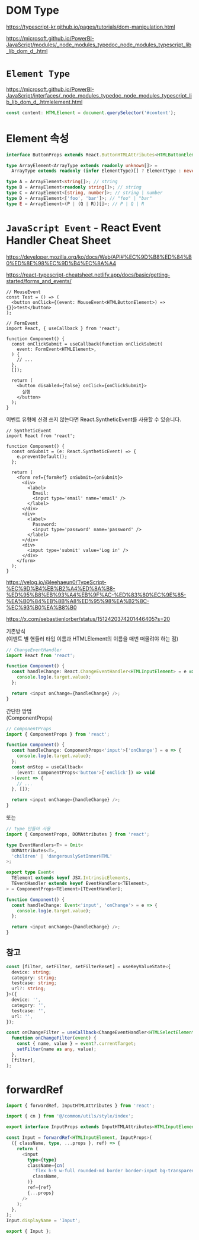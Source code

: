 # DOM Type

https://typescript-kr.github.io/pages/tutorials/dom-manipulation.html

https://microsoft.github.io/PowerBI-JavaScript/modules/_node_modules_typedoc_node_modules_typescript_lib_lib_dom_d_.html

# `Element Type`

https://microsoft.github.io/PowerBI-JavaScript/interfaces/_node_modules_typedoc_node_modules_typescript_lib_lib_dom_d_.htmlelement.html

```typescript
const content: HTMLElement = document.querySelector('#content');
```

# Element 속성

```typescript
interface ButtonProps extends React.ButtonHTMLAttributes<HTMLButtonElement> {}
```

```typescript
type ArrayElement<ArrayType extends readonly unknown[]> =
  ArrayType extends readonly (infer ElementType)[] ? ElementType : never;

type A = ArrayElement<string[]>; // string
type B = ArrayElement<readonly string[]>; // string
type C = ArrayElement<[string, number]>; // string | number
type D = ArrayElement<['foo', 'bar']>; // "foo" | "bar"
type E = ArrayElement<(P | (Q | R))[]>; // P | Q | R
```

# `JavaScript Event` - React Event Handler Cheat Sheet

https://developer.mozilla.org/ko/docs/Web/API#%EC%9D%B8%ED%84%B0%ED%8E%98%EC%9D%B4%EC%8A%A4

https://react-typescript-cheatsheet.netlify.app/docs/basic/getting-started/forms_and_events/

```tsx
// MouseEvent
const Test = () => (
  <button onClick={(event: MouseEvent<HTMLButtonElement>) => {}}>test</button>
);
```

```tsx
// FormEvent
import React, { useCallback } from 'react';

function Component() {
  const onClickSubmit = useCallback(function onClickSubmit(
    event: FormEvent<HTMLElement>,
  ) {
    // ...
  },
  []);

  return (
    <button disabled={false} onClick={onClickSubmit}>
      실행
    </button>
  );
}
```

이벤트 유형에 신경 쓰지 않는다면 React.SyntheticEvent를 사용할 수 있습니다.

```tsx
// SyntheticEvent
import React from 'react';

function Component() {
  const onSubmit = (e: React.SyntheticEvent) => {
    e.preventDefault();
  };

  return (
    <form ref={formRef} onSubmit={onSubmit}>
      <div>
        <label>
          Email:
          <input type='email' name='email' />
        </label>
      </div>
      <div>
        <label>
          Password:
          <input type='password' name='password' />
        </label>
      </div>
      <div>
        <input type='submit' value='Log in' />
      </div>
    </form>
  );
}
```

https://velog.io/@leehaeun0/TypeScript-%EC%9D%B4%EB%B2%A4%ED%8A%B8-%ED%95%B8%EB%93%A4%EB%9F%AC-%ED%83%80%EC%9E%85-%EA%B0%84%EB%8B%A8%ED%95%98%EA%B2%8C-%EC%93%B0%EA%B8%B0

https://x.com/sebastienlorber/status/1512420374201446405?s=20

기존방식  
(이벤트 별 핸들러 타입 이름과 HTMLElement의 이름을 매번 떠올려야 하는 점)

```typescript
// ChangeEventHandler
import React from 'react';

function Component() {
  const handleChange: React.ChangeEventHandler<HTMLInputElement> = e => {
    console.log(e.target.value);
  };

  return <input onChange={handleChange} />;
}
```

간단한 방법  
(ComponentProps)

```typescript
// ComponentProps
import { ComponentProps } from 'react';

function Component() {
  const handleChange: ComponentProps<'input'>['onChange'] = e => {
    console.log(e.target.value);
  };
  const onStop = useCallback<
    (event: ComponentProps<'button'>['onClick']) => void
  >(event => {
    // ...
  }, []);

  return <input onChange={handleChange} />;
}
```

또는

```typescript
// type 만들어 사용
import { ComponentProps, DOMAttributes } from 'react';

type EventHandlers<T> = Omit<
  DOMAttributes<T>,
  'children' | 'dangerouslySetInnerHTML'
>;

export type Event<
  TElement extends keyof JSX.IntrinsicElements,
  TEventHandler extends keyof EventHandlers<TElement>,
> = ComponentProps<TElement>[TEventHandler];

function Component() {
  const handleChange: Event<'input', 'onChange'> = e => {
    console.log(e.target.value);
  };

  return <input onChange={handleChange} />;
}
```

## 참고

```typescript
const [filter, setFilter, setFilterReset] = useKeyValueState<{
  device: string;
  category: string;
  testcase: string;
  url?: string;
}>({
  device: '',
  category: '',
  testcase: '',
  url: '',
});

const onChangeFilter = useCallback<ChangeEventHandler<HTMLSelectElement>>(
  function onChangeFilter(event) {
    const { name, value } = event?.currentTarget;
    setFilter(name as any, value);
  },
  [filter],
);
```

# forwardRef

```typescript
import { forwardRef, InputHTMLAttributes } from 'react';

import { cn } from '@/common/utils/style/index';

export interface InputProps extends InputHTMLAttributes<HTMLInputElement> {}

const Input = forwardRef<HTMLInputElement, InputProps>(
  ({ className, type, ...props }, ref) => {
    return (
      <input
        type={type}
        className={cn(
          'flex h-9 w-full rounded-md border border-input bg-transparent px-3 py-1 text-sm shadow-sm transition-colors file:border-0 file:bg-transparent file:text-sm file:font-medium placeholder:text-muted-foreground focus-visible:outline-none focus-visible:ring-1 focus-visible:ring-ring disabled:cursor-not-allowed disabled:opacity-50',
          className,
        )}
        ref={ref}
        {...props}
      />
    );
  },
);
Input.displayName = 'Input';

export { Input };
```
